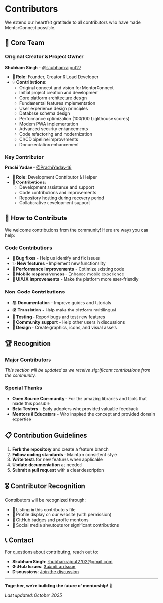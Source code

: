 # Contributors

We extend our heartfelt gratitude to all contributors who have made MentorConnect possible.

## 🌟 Core Team

### Original Creator & Project Owner
**Shubham Singh** - [@shubhamrajput27](https://github.com/shubhamrajput27)
- 🎯 **Role**: Founder, Creator & Lead Developer
- 💡 **Contributions**: 
  - Original concept and vision for MentorConnect
  - Initial project creation and development
  - Core platform architecture design
  - Fundamental features implementation
  - User experience design principles
  - Database schema design
  - Performance optimization (100/100 Lighthouse scores)
  - Modern PWA implementation
  - Advanced security enhancements
  - Code refactoring and modernization
  - CI/CD pipeline improvements
  - Documentation enhancement

### Key Contributor
**Prachi Yadav** - [@PrachiYadav-16](https://github.com/PrachiYadav-16)
- 🎯 **Role**: Development Contributor & Helper
- 🤝 **Contributions**:
  - Development assistance and support
  - Code contributions and improvements
  - Repository hosting during recovery period
  - Collaborative development support

## 🤝 How to Contribute

We welcome contributions from the community! Here are ways you can help:

### Code Contributions
- 🐛 **Bug fixes** - Help us identify and fix issues
- ✨ **New features** - Implement new functionality
- 🔧 **Performance improvements** - Optimize existing code
- 📱 **Mobile responsiveness** - Enhance mobile experience
- 🎨 **UI/UX improvements** - Make the platform more user-friendly

### Non-Code Contributions
- 📚 **Documentation** - Improve guides and tutorials
- 🌍 **Translation** - Help make the platform multilingual
- 🧪 **Testing** - Report bugs and test new features
- 💬 **Community support** - Help other users in discussions
- 🎨 **Design** - Create graphics, icons, and visual assets

## 🏆 Recognition

### Major Contributors
*This section will be updated as we receive significant contributions from the community.*

### Special Thanks
- **Open Source Community** - For the amazing libraries and tools that made this possible
- **Beta Testers** - Early adopters who provided valuable feedback
- **Mentors & Educators** - Who inspired the concept and provided domain expertise

## 📋 Contribution Guidelines

1. **Fork the repository** and create a feature branch
2. **Follow coding standards** - Maintain consistent style
3. **Write tests** for new features when applicable
4. **Update documentation** as needed
5. **Submit a pull request** with a clear description

## 🎖️ Contributor Recognition

Contributors will be recognized through:
- 🌟 Listing in this contributors file
- 📸 Profile display on our website (with permission)
- 🏅 GitHub badges and profile mentions
- 🎉 Social media shoutouts for significant contributions

## 📞 Contact

For questions about contributing, reach out to:
- **Shubham Singh**: shubhamrajput2702@gmail.com
- **GitHub Issues**: [Submit an issue](https://github.com/shubhamrajput27/mentorconnect/issues)
- **Discussions**: [Join the discussion](https://github.com/shubhamrajput27/mentorconnect/discussions)

---

**Together, we're building the future of mentorship! 🚀**

*Last updated: October 2025*